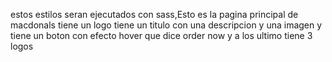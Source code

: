 estos estilos seran ejecutados con sass,Esto es la pagina principal de macdonals tiene un logo tiene un titulo con una descripcion y una imagen y tiene un boton con efecto hover que dice order now y a los ultimo tiene 3 logos